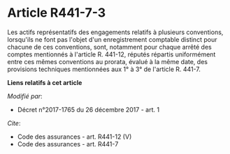 # Article R441-7-3

Les actifs représentatifs des engagements relatifs à plusieurs conventions, lorsqu'ils ne font pas l'objet d'un
enregistrement comptable distinct pour chacune de ces conventions, sont, notamment pour chaque arrêté des comptes mentionnés
à l'article R. 441-12, réputés répartis uniformément entre ces mêmes conventions au prorata, évalué à la même date, des
provisions techniques mentionnées aux 1° à 3° de l'article R. 441-7.

**Liens relatifs à cet article**

_Modifié par_:

  - Décret n°2017-1765 du 26 décembre 2017 - art. 1

_Cite_:

  - Code des assurances - art. R441-12 (V)
  - Code des assurances - art. R441-7
